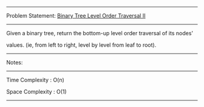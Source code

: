 ******************************************************************************
Problem Statement: [ Binary Tree Level Order Traversal II](https://leetcode.com/problems/binary-tree-level-order-traversal-ii/)
******************************************************************************
Given a binary tree, return the bottom-up level order traversal of its nodes' 

values. (ie, from left to right, level by level from leaf to root).

******************************************************************************
Notes: 
******************************************************************************
Time Complexity : O(n)

Space Complexity : O(1)

******************************************************************************